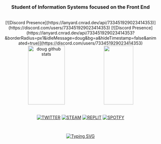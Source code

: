 
<div align="center">

<br>

### Student of Information Systems focused on the Front End

<br>
[![Discord Presence](https://lanyard.cnrad.dev/api/733451929023414353)](https://discord.com/users/733451929023414353)
[![Discord Presence](https://lanyard.cnrad.dev/api/733451929023414353?&borderRadius=px1&idleMessage=doug&bg=a&hideTimestamp=false&animated=true)](https://discord.com/users/733451929023414353)

</div>

<div align="center">  
  <img width="49%" height="195px" src="https://github-readme-stats.vercel.app/api?username=dougaandrade&show_icons=true&count_private=true&hide_border=true&title_color=8A2BE2&icon_color=8A2BE2&text_color=c9d1d9&theme=dark" alt="doug github stats" /> 
  <img width="44%" height="195px" src="https://github-readme-stats.vercel.app/api/top-langs/?username=dougaandrade&layout=compact&hide_border=true&title_color=8A2BE2&text_color=ffff&theme=dark" />
</div>

<div align="center">

<br>

[![TWITTER](	https://img.shields.io/badge/Twitter-252525?style=for-the-badge&logo=twitter&logoColor=8A2BE2)](https://twitter.com/dougaandradee)
[![STEAM](	https://img.shields.io/badge/Steam-252525?style=for-the-badge&logo=steam&logoColor=8A2BE2)](https://steamcommunity.com/id/dougaandrade/)
[![REPLIT](	https://img.shields.io/badge/REPLIT-252525?style=for-the-badge&logo=replit&logoColor=8A2BE2)](https://replit.com/@raredoug)
[![SPOTFY](	https://img.shields.io/badge/SPOTIFY-252525?style=for-the-badge&logo=spotify&logoColor=8A2BE2)](https://open.spotify.com/user/sgbz4vi3bkipf6x3v0letyhu4)
<div>
<br>

[![Typing SVG](https://readme-typing-svg.demolab.com?font=Fira+Code&pause=1000&color=8A2BE2&center=true&vCenter=true&width=435&lines=DGK)](https://git.io/typing-svg)

